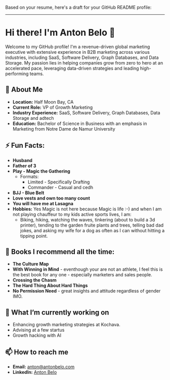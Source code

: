 Based on your resume, here's a draft for your GitHub README profile:

---

# Hi there! I'm Anton Belo 👋

Welcome to my GitHub profile! I'm a revenue-driven global marketing executive with extensive experience in B2B marketing across various industries, including SaaS, Software Delivery, Graph Databases, and Data Storage. My passion lies in helping companies grow from zero to hero at an accelerated pace, leveraging data-driven strategies and leading high-performing teams.

## 🚀 About Me

- **Location:** Half Moon Bay, CA
- **Current Role:** VP of Growth Marketing 
- **Industry Experience:** SaaS, Software Delivery, Graph Databases, Data Storage and adtech
- **Education:** Bachelor of Science in Business with an emphasis in Marketing from Notre Dame de Namur University

## ⚡ Fun Facts: 
- **Husband**
- **Father of 3**
- **Play - Magic the Gathering**
  - Formats:
    - Limited - Specifically Drafting
    - Commander - Casual and cedh    
- **BJJ - Blue Belt** 
- **Love vests and own too many count**
- **You will have me at Lasagna**
- **Hobbies:** Yes Magic is not here because Magic is life :-) and when I am not playing chauffeur to my kids active sports lives, I am: 
  - Biking, hiking, watching the waves, tinkering (about to build a 3d printer), tending to the garden fruite plants and trees, telling bad dad jokes, and asking my wife for a dog as often as I can without hitting a tipping point.
 
## 📖 Books I recommend all the time: 
- **The Culture Map**
- **With Winning in Mind** - eventhough your are not an athlete, I feel this is the best book for any one - especially marketers and sales people.
- **Crossing the Chasm**
- **The Hard Thing About Hard Things**
- **No Permission Need** - great insights and attitude regardless of gender IMO. 

## 🌱 What I’m currently working on
- Enhancing growth marketing strategies at Kochava.
- Advising at a few startus 
- Growth hacking with AI

## 📫 How to reach me
- **Email:** [anton@antonbelo.com](mailto:anton@antonbelo.com)
- **LinkedIn:** [Anton Belo](https://www.linkedin.com/in/antonbelo/)
